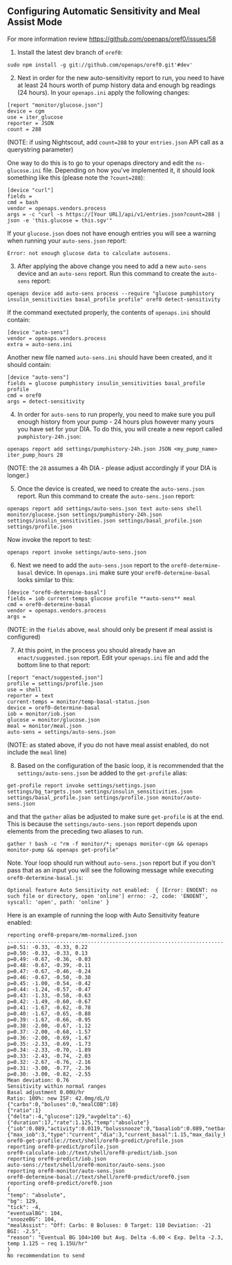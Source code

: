 ## Configuring Automatic Sensitivity and Meal Assist Mode

For more information review https://github.com/openaps/oref0/issues/58

1)	Install the latest dev branch of `oref0`:
```
sudo npm install -g git://github.com/openaps/oref0.git'#dev'
```

2)	Next in order for the new auto-sensitivity report to run, you need to have at least 24 hours worth of pump history data and enough bg readings (24 hours).
In your `openaps.ini` apply the following changes:
```
[report "monitor/glucose.json"]
device = cgm
use = iter_glucose
reporter = JSON
count = 288
```

(NOTE: if using Nightscout, add `count=288` to your `entries.json` API call as a querystring parameter)

One way to do this is to go to your openaps directory and edit the `ns-glucose.ini` file.  Depending on how you've implemented it, it should look something like this (please note the `?count=288`):
```
[device "curl"]
fields =
cmd = bash
vendor = openaps.vendors.process
args = -c "curl -s https://[Your URL]/api/v1/entries.json?count=288 | json -e 'this.glucose = this.sgv'"
```
If your `glucose.json` does not have enough entries you will see a warning when running your `auto-sens.json` report:
```
Error: not enough glucose data to calculate autosens.
```

3)	After applying the above change you need to add a new `auto-sens` device and an `auto-sens` report.  Run this command to create the `auto-sens` report:

`openaps device add auto-sens process --require "glucose pumphistory insulin_sensitivities basal_profile profile" oref0 detect-sensitivity`

If the command exectuted properly, the contents of `openaps.ini` should contain:
```
[device "auto-sens"]
vendor = openaps.vendors.process
extra = auto-sens.ini
```
Another new file named `auto-sens.ini` should have been created, and it should contain:
```
[device "auto-sens"]
fields = glucose pumphistory insulin_sensitivities basal_profile profile
cmd = oref0
args = detect-sensitivity
```

4) In order for `auto-sens` to run properly, you need to make sure you pull enough history from your pump - 24 hours plus however many yours you have set for your DIA.  To do this, you will create a new report called `pumphistory-24h.json`:
```
openaps report add settings/pumphistory-24h.json JSON <my_pump_name> iter_pump_hours 28
```
(NOTE: the `28` assumes a 4h DIA - please adjust accordingly if your DIA is longer.)

5) Once the device is created, we need to create the `auto-sens.json` report.  Run this command to create the `auto-sens.json` report:
```
openaps report add settings/auto-sens.json text auto-sens shell monitor/glucose.json settings/pumphistory-24h.json settings/insulin_sensitivities.json settings/basal_profile.json settings/profile.json
```
Now invoke the report to test:
```
openaps report invoke settings/auto-sens.json
```

6) Next we need to add the `auto-sens.json` report to the `oref0-determine-basal` device.  In `openaps.ini` make sure your `oref0-determine-basal` looks similar to this:
```
[device "oref0-determine-basal"]
fields = iob current-temps glucose profile **auto-sens** meal
cmd = oref0-determine-basal
vendor = openaps.vendors.process
args =
```
(NOTE: in the `fields` above, `meal` should only be present if meal assist is configured)

7) At this point, in the process you should already have an `enact/suggested.json` report.  Edit your `openaps.ini` file and add the bottom line to that report:
```
[report "enact/suggested.json"]
profile = settings/profile.json
use = shell
reporter = text
current-temps = monitor/temp-basal-status.json
device = oref0-determine-basal
iob = monitor/iob.json
glucose = monitor/glucose.json
meal = monitor/meal.json
auto-sens = settings/auto-sens.json
```
(NOTE: as stated above, if you do not have meal assist enabled, do not include the `meal` line)

8)  Based on the configuration of the basic loop, it is recommended that the `settings/auto-sens.json` be added to the `get-profile` alias:
```
get-profile report invoke settings/settings.json settings/bg_targets.json settings/insulin_sensitivities.json settings/basal_profile.json settings/profile.json monitor/auto-sens.json
```
and that the `gather` alias be adjusted to make sure `get-profile` is at the end. This is because the `settings/auto-sens.json` report depends upon elements from the preceding two aliases to run.

`gather ! bash -c "rm -f monitor/*; openaps monitor-cgm && openaps monitor-pump && openaps get-profile"`

Note. Your loop should run without `auto-sens.json` report but if you don't pass that as an input you will see the following message while executing `oref0-determine-basal.js`:
```
Optional feature Auto Sensitivity not enabled:  { [Error: ENOENT: no such file or directory, open 'online'] errno: -2, code: 'ENOENT', syscall: 'open', path: 'online' }
```
Here is an example of running the loop with Auto Sensitivity feature enabled:
```
reporting oref0-prepare/mm-normalized.json
...............................................................................................................................................................................................................................................................................................
p=0.51: -0.33, -0.33, 0.22
p=0.50: -0.33, -0.33, 0.13
p=0.49: -0.67, -0.36, -0.03
p=0.48: -0.67, -0.39, -0.11
p=0.47: -0.67, -0.46, -0.24
p=0.46: -0.67, -0.50, -0.38
p=0.45: -1.00, -0.54, -0.42
p=0.44: -1.24, -0.57, -0.47
p=0.43: -1.33, -0.58, -0.63
p=0.42: -1.49, -0.60, -0.67
p=0.41: -1.67, -0.62, -0.78
p=0.40: -1.67, -0.65, -0.88
p=0.39: -1.67, -0.66, -0.95
p=0.38: -2.00, -0.67, -1.12
p=0.37: -2.00, -0.68, -1.57
p=0.36: -2.00, -0.69, -1.67
p=0.35: -2.33, -0.69, -1.73
p=0.34: -2.33, -0.70, -1.89
p=0.33: -2.43, -0.74, -2.03
p=0.32: -2.67, -0.76, -2.16
p=0.31: -3.00, -0.77, -2.36
p=0.30: -3.00, -0.82, -2.55
Mean deviation: 0.76
Sensitivity within normal ranges
Basal adjustment 0.00U/hr
Ratio: 100%: new ISF: 42.0mg/dL/U
{"carbs":0,"boluses":0,"mealCOB":10}
{"ratio":1}
{"delta":-4,"glucose":129,"avgdelta":-6}
{"duration":17,"rate":1.125,"temp":"absolute"}
{"iob":0.089,"activity":0.0119,"bolussnooze":0,"basaliob":0.089,"netbasalinsulin":1.4,"hightempinsulin":1.8}
{"max_iob":3,"type":"current","dia":3,"current_basal":1.15,"max_daily_basal":1.15,"max_basal":3,"min_bg":100,"max_bg":120,"sens":42,"carb_ratio":10}
oref0-get-profile://text/shell/oref0-predict/profile.json
reporting oref0-predict/profile.json
oref0-calculate-iob://text/shell/oref0-predict/iob.json
reporting oref0-predict/iob.json
auto-sens://text/shell/oref0-monitor/auto-sens.json
reporting oref0-monitor/auto-sens.json
oref0-determine-basal://text/shell/oref0-predict/oref0.json
reporting oref0-predict/oref0.json
{
"temp": "absolute",
"bg": 129,
"tick": -4,
"eventualBG": 104,
"snoozeBG": 104,
"mealAssist": "Off: Carbs: 0 Boluses: 0 Target: 110 Deviation: -21 BGI: -2.5",
"reason": "Eventual BG 104>100 but Avg. Delta -6.00 < Exp. Delta -2.3, temp 1.125 ~ req 1.15U/hr"
}
No recommendation to send
```

